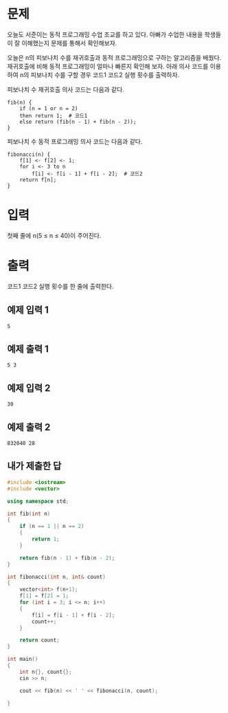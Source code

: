 문제
=============
오늘도 서준이는 동적 프로그래밍 수업 조교를 하고 있다. 아빠가 수업한 내용을 학생들이 잘 이해했는지 문제를 통해서 확인해보자.

오늘은 n의 피보나치 수를 재귀호출과 동적 프로그래밍으로 구하는 알고리즘을 배웠다. 재귀호출에 비해 동적 프로그래밍이 얼마나 빠른지 확인해 보자. 아래 의사 코드를 이용하여 n의 피보나치 수를 구할 경우 코드1 코드2 실행 횟수를 출력하자.

피보나치 수 재귀호출 의사 코드는 다음과 같다.

```
fib(n) {
    if (n = 1 or n = 2)
    then return 1;  # 코드1
    else return (fib(n - 1) + fib(n - 2));
}
```

피보나치 수 동적 프로그래밍 의사 코드는 다음과 같다.

```
fibonacci(n) {
    f[1] <- f[2] <- 1;
    for i <- 3 to n
        f[i] <- f[i - 1] + f[i - 2];  # 코드2
    return f[n];
}
```

입력
==============
첫째 줄에 n(5 ≤ n ≤ 40)이 주어진다.

출력
=============
코드1 코드2 실행 횟수를 한 줄에 출력한다.

예제 입력 1 
------------
```
5
```
예제 출력 1 
----------
```
5 3
```
예제 입력 2 
----------
```
30
```
예제 출력 2 
---------
```
832040 28
```

내가 제출한 답
------------
```cpp
#include <iostream>
#include <vector>

using namespace std;

int fib(int n)
{
	if (n == 1 || n == 2)
	{
		return 1;
	}

	return fib(n - 1) + fib(n - 2);
}

int fibonacci(int n, int& count)
{
	vector<int> f(n+1);
	f[1] = f[2] = 1;
	for (int i = 3; i <= n; i++)
	{
		f[i] = f[i - 1] + f[i - 2];
		count++;
	}

	return count;
}

int main()
{
	int n{}, count{};
	cin >> n;

	cout << fib(n) << ' ' << fibonacci(n, count);

}
```
